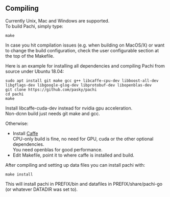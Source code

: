 ## Compiling

Currently Unix, Mac and Windows are supported.  
To build Pachi, simply type:

	make


In case you hit compilation issues (e.g. when building on MacOS/X)
or want to change the build configuration, check the user configurable
section at the top of the Makefile.

Here is an example for installing all dependencies and compiling Pachi
from source under Ubuntu 18.04:

	sudo apt install git make gcc g++ libcaffe-cpu-dev libboost-all-dev libgflags-dev libgoogle-glog-dev libprotobuf-dev libopenblas-dev
	git clone https://github.com/pasky/pachi
	cd pachi
	make

Install libcaffe-cuda-dev instead for nvidia gpu acceleration.  
Non-dcnn build just needs git make and gcc.

Otherwise:
- Install [Caffe](http://caffe.berkeleyvision.org)  
  CPU-only build is fine, no need for GPU, cuda or the other optional dependencies.  
  You need openblas for good performance.
- Edit Makefile, point it to where caffe is installed and build.

After compiling and setting up data files you can install pachi with:

    make install

This will install pachi in PREFIX/bin and datafiles in PREFIX/share/pachi-go
(or whatever DATADIR was set to).
